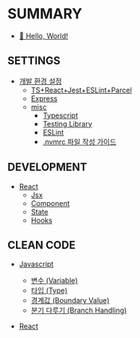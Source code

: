 # SUMMARY

- [🫡 Hello, World!](README.md)

## SETTINGS

- [개발 환경 설정](/environment/README.md)
  - [TS+React+Jest+ESLint+Parcel](/environment/initial-settings.md)
  - [Express](/environment/express-initial-settings.md)
  - [misc](/environment/misc/README.md)
    - [Typescript](/environment/typscript.md)
    - [Testing Library](/environment/testing-library.md)
    - [ESLint](/environment/eslint.md)
    - [.nvmrc 파일 작성 가이드](/environment/nvmrc.md)

## DEVELOPMENT

- [React](/react/README.md)
  - [Jsx](/react/jsx.md)
  - [Component](/react/react-component.md)
  - [State](/react/react-state.md)
  - [Hooks](react/hooks.md)
  <!-- - [📎 Links](/react/links.md) -->
<!-- - [Express](/express/README.md) -->
<!-- - [Common](/common/README.md)
  - [Fetch](/common/fetch.md) -->

## CLEAN CODE

- [Javascript](/clean-code-js/README.md)
  - [변수 (Variable)](/clean-code-js/variable.md)
  - [타입 (Type)](/clean-code-js/type.md)
  - [경계값 (Boundary Value)](/clean-code-js/boundary-value.md)
  - [분기 다루기 (Branch Handling)](/clean-code-js/branch-handling.md)

- [React](/clean-code-react/README.md)
